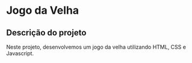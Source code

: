 # Jogo da Velha

## Descrição do projeto

Neste projeto, desenvolvemos um jogo da velha utilizando HTML, CSS e Javascript.
